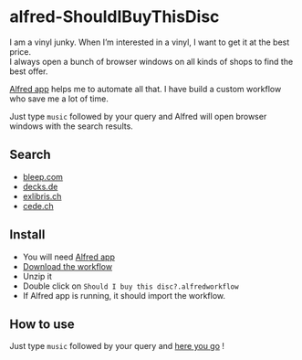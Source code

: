 alfred-ShouldIBuyThisDisc
=========================

I am a vinyl junky. When I’m interested in a vinyl, I want to get it at the best price.  
I always open a bunch of browser windows on all kinds of shops to find the best offer.

[Alfred app](http://www.alfredapp.com/) helps me to automate all that. I have build a custom workflow who save me a lot of time.

Just type `music` followed by your query and Alfred will open browser windows with the search results.

## Search

- [bleep.com](http://www.bleep.com)
- [decks.de](http://www.decks.de)
- [exlibris.ch](http://www.exlibris.ch)
- [cede.ch](http://www.cede.ch)

## Install

- You will need [Alfred app](http://www.alfredapp.com/)
- [Download the workflow](https://github.com/alienlebarge/alfred-ShouldIBuyThisDisc/archive/master.zip)
- Unzip it
- Double click on `Should I buy this disc?.alfredworkflow`
- If Alfred app is running, it should import the workflow.

## How to use

Just type `music` followed by your query and [here you go](http://media3.giphy.com/media/6nBKVwPAF0rIs/giphy.gif) !
